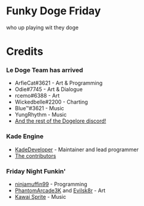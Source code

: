 # Funky Doge Friday

who up playing wit they  doge

# Credits

### Le Doge Team has arrived 
 - ArfieCat#3621 - Art & Programming
 - Odie#7745 - Art & Dialogue
 - rcemo#6388 - Art
 - Wickedbelle#2200 - Charting
 - Blue™#3621 - Music
 - YungRhythm - Music
 - [And the rest of the Dogelore discord!](https://discord.gg/sus)

 ### Kade Engine
 - [KadeDeveloper](https://twitter.com/KadeDeveloper) - Maintainer and lead programmer
 - [The contributors](https://github.com/KadeDev/Kade-Engine/graphs/contributors)

 ### Friday Night Funkin'
 - [ninjamuffin99](https://twitter.com/ninja_muffin99) - Programming
 - [PhantomArcade3K](https://twitter.com/phantomarcade3k) and [Evilsk8r](https://twitter.com/evilsk8r) - Art
 - [Kawai Sprite](https://twitter.com/kawaisprite) - Music
